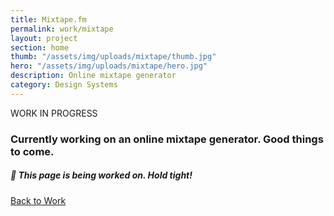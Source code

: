 ```yaml
---
title: Mixtape.fm
permalink: work/mixtape
layout: project
section: home
thumb: "/assets/img/uploads/mixtape/thumb.jpg"
hero: "/assets/img/uploads/mixtape/hero.jpg"
description: Online mixtape generator
category: Design Systems
---
```


<p class="subhead">WORK IN PROGRESS</p>

### Currently working on an online mixtape generator. Good things to come.

<div class="in-progress-module">
<h5>🦺 This page is being worked on. Hold tight!</h5>
</div>

<div class="spacer"></div>

<a href="/">Back to Work</a>
